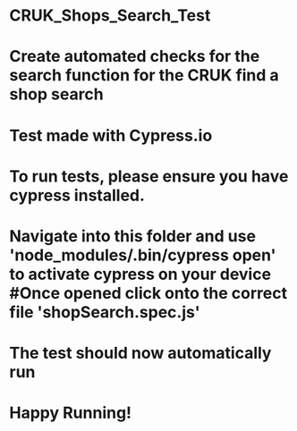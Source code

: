 # CRUK_Shops_Search_Test

# Create automated checks for the search function for the CRUK find a shop search

# Test made with Cypress.io 
# To run tests, please ensure you have cypress installed. 
# Navigate into this folder and use 'node_modules/.bin/cypress open' to activate cypress on your device #Once opened click onto the correct file 'shopSearch.spec.js' 
# The test should now automatically run

# Happy Running!
